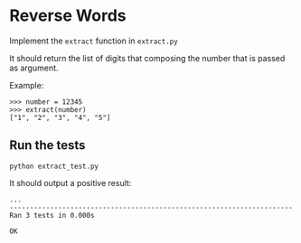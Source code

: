 # Reverse Words 

Implement the `extract` function in `extract.py`

It should return the list of digits that composing the number that is passed as argument. 

Example:

```
>>> number = 12345 
>>> extract(number) 
["1", "2", "3", "4", "5"]
```

## Run the tests

```
python extract_test.py
```

It should output a positive result:

```
...
----------------------------------------------------------------------
Ran 3 tests in 0.000s

OK
```